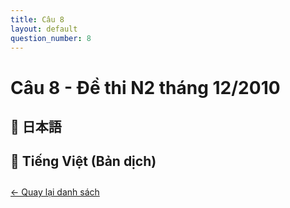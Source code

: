 ```yaml
---
title: Câu 8
layout: default
question_number: 8
---
```


# Câu 8 - Đề thi N2 tháng 12/2010
## 📖 日本語

## 📘 Tiếng Việt (Bản dịch)

<div style="margin-top: 2em;">
  <a href="/exam/n2/2010/">← Quay lại danh sách</a>
</div>